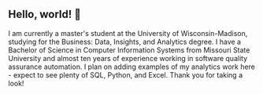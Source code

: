 ## Hello, world! 👋

I am currently a master's student at the University of Wisconsin-Madison, studying for the Business: Data, Insights, and Analytics degree. I have a Bachelor of Science in Computer Information Systems from Missouri State University and almost ten years of experience working in software quality assurance automation. I plan on adding examples of my analytics work here - expect to see plenty of SQL, Python, and Excel. Thank you for taking a look!
